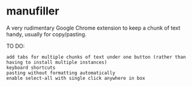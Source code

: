 # manufiller
A very rudimentary Google Chrome extension to keep a chunk of text handy, usually for copy/pasting.

TO DO:

	add tabs for multiple chunks of text under one button (rather than having to install multiple instances)
	keyboard shortcuts
	pasting without formatting automatically
	enable select-all with single click anywhere in box

